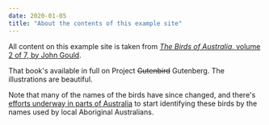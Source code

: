 ```yaml
---
date: 2020-01-05
title: "About the contents of this example site"
---
```


All content on this example site is taken from [_The Birds of Australia_, volume 2 of 7, by John Gould](http://www.gutenberg.org/ebooks/60302).

That book's available in full on Project ~~Gutenbird~~ Gutenberg. The illustrations are beautiful.

Note that many of the names of the birds have since changed, and there's [efforts underway in parts of Australia](https://www.dpaw.wa.gov.au/images/documents/about/science/cswa/articles/14.pdf) to start identifying these birds by the names used by local Aboriginal Australians.
